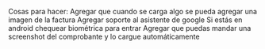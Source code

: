 Cosas para hacer:
Agregar que cuando se carga algo se pueda agregar una imagen de la factura
Agregar soporte al asistente de google
Si estás en android chequear biométrica para entrar
Agregar que puedas mandar una screenshot del comprobante y lo cargue automáticamente